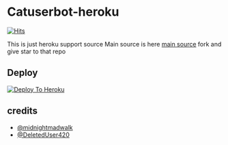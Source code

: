 # Catuserbot-heroku
[![Hits](https://hits.seeyoufarm.com/api/count/incr/badge.svg?url=https%3A%2F%2Fgithub.com%2FMr-confused%2Fnekopack&count_bg=%2379C83D&title_bg=%23555555&icon=&icon_color=%23E7E7E7&title=hits&edge_flat=false)](https://hits.seeyoufarm.com)

This is just heroku support source 
Main source is here [main source](https://github.com/Rahul-Tyagi12/NewCatuserabot) fork and give star to that repo 

## Deploy
[![Deploy To Heroku](https://www.herokucdn.com/deploy/button.svg)](https://heroku.com/deploy?template=https://github.com/Rahul-Tyagi12/NewCatuserabot)

## credits
   - [@midnightmadwalk](https://t.me/midnightmadwalk)
   - [@DeletedUser420](https://t.me/DeletedUser420)
